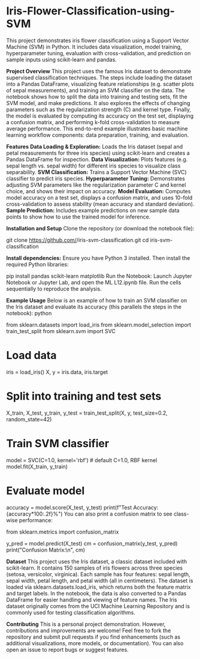 # Iris-Flower-Classification-using-SVM
This project demonstrates iris flower classification using a Support Vector Machine (SVM) in Python. It includes data visualization, model training, hyperparameter tuning, evaluation with cross-validation, and prediction on sample inputs using scikit-learn and pandas.

**Project Overview**
This project uses the famous Iris dataset to demonstrate supervised classification techniques. The steps include loading the dataset into a Pandas DataFrame, visualizing feature relationships (e.g. scatter plots of sepal measurements), and training an SVM classifier on the data. The notebook shows how to split the data into training and testing sets, fit the SVM model, and make predictions. It also explores the effects of changing parameters such as the regularization strength (C) and kernel type. Finally, the model is evaluated by computing its accuracy on the test set, displaying a confusion matrix, and performing k-fold cross-validation to measure average performance. This end-to-end example illustrates basic machine learning workflow components: data preparation, training, and evaluation.

**Features**
**Data Loading & Exploration:** Loads the Iris dataset (sepal and petal measurements for three iris species) using scikit-learn and creates a Pandas DataFrame for inspection.
**Data Visualization:** Plots features (e.g. sepal length vs. sepal width) for different iris species to visualize class separability.
**SVM Classification:** Trains a Support Vector Machine (SVC) classifier to predict iris species.
**Hyperparameter Tuning:** Demonstrates adjusting SVM parameters like the regularization parameter C and kernel choice, and shows their impact on accuracy.
**Model Evaluation:** Computes model accuracy on a test set, displays a confusion matrix, and uses 10-fold cross-validation to assess stability (mean accuracy and standard deviation).
**Sample Prediction:** Includes example predictions on new sample data points to show how to use the trained model for inference.

**Installation and Setup**
Clone the repository (or download the notebook file):

git clone https://github.com/<username>/iris-svm-classification.git
cd iris-svm-classification

**Install dependencies:** Ensure you have Python 3 installed. Then install the required Python libraries:

pip install pandas scikit-learn matplotlib
Run the Notebook: Launch Jupyter Notebook or Jupyter Lab, and open the ML L12.ipynb file. Run the cells sequentially to reproduce the analysis.

**Example Usage**
Below is an example of how to train an SVM classifier on the Iris dataset and evaluate its accuracy (this parallels the steps in the notebook):
python

from sklearn.datasets import load_iris
from sklearn.model_selection import train_test_split
from sklearn.svm import SVC

# Load data
iris = load_iris()
X, y = iris.data, iris.target

# Split into training and test sets
X_train, X_test, y_train, y_test = train_test_split(X, y, test_size=0.2, random_state=42)

# Train SVM classifier
model = SVC(C=1.0, kernel='rbf')  # default C=1.0, RBF kernel
model.fit(X_train, y_train)

# Evaluate model
accuracy = model.score(X_test, y_test)
print(f"Test Accuracy: {accuracy*100:.2f}%")
You can also print a confusion matrix to see class-wise performance:

from sklearn.metrics import confusion_matrix

y_pred = model.predict(X_test)
cm = confusion_matrix(y_test, y_pred)
print("Confusion Matrix:\n", cm)

**Dataset**
This project uses the Iris dataset, a classic dataset included with scikit-learn. It contains 150 samples of iris flowers across three species (setosa, versicolor, virginica). Each sample has four features: sepal length, sepal width, petal length, and petal width (all in centimeters). The dataset is loaded via sklearn.datasets.load_iris, which returns both the feature matrix and target labels. In the notebook, the data is also converted to a Pandas DataFrame for easier handling and viewing of feature names. The Iris dataset originally comes from the UCI Machine Learning Repository and is commonly used for testing classification algorithms.

**Contributing**
This is a personal project demonstration. However, contributions and improvements are welcome! Feel free to fork the repository and submit pull requests if you find enhancements (such as additional visualizations, more models, or documentation). You can also open an issue to report bugs or suggest features.
